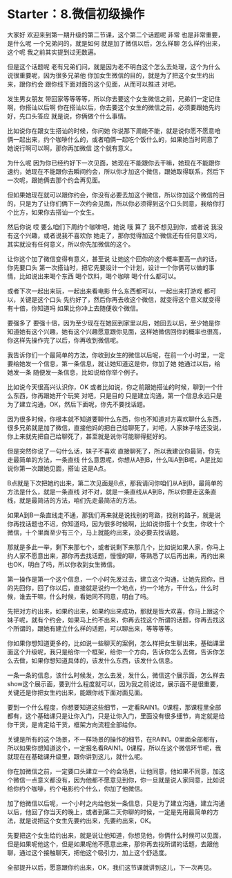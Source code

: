 # Starter：8.微信初级操作

大家好 欢迎来到第一期升级的第二节课，这个第二个话题呢 非常 也是非常重要，是什么呢 一个兄弟问的，就是如何 就是加了微信以后，怎么样聊 怎么样约出来，这个呢 我之前其实提到过无数遍。

但是这个话题呢 老有兄弟们问，就是因为老不明白这个怎么去处理，这个为什么说很重要呢，因为很多兄弟他 你加女生微信的目的，就是为了把这个女生约出来，跟你约会 跟你线下面对面的这个见面，从而可以推进 对吧。

发生男女朋友 带回家等等等等，所以你去要这个女生微信之前，兄弟们一定记住啊，你搭讪以后啊 你在搭讪以后，你去要这个女生的微信之前，必须要跟她先约好，先口头答应 就是说，你俩做个什么事情。

比如说你在跟女生搭讪的时候，你问她 你说那下周能不能，就是说你愿不愿意咱俩一起出来，约个咖啡什么的，或者咱俩一起吃个饭什么的，如果她当时同意了 她说行啊可以啊，那你再加微信 这个就有意义。

为什么呢 因为你已经约好下一次见面，她现在不能跟你去干嘛，她现在不能跟你速约，她现在不能跟你去瞬间约会，所以你才加这个微信，跟她取得联系，然后下一次呢，跟她俩去那个约会再见面。

但如果她现在就可以跟你约会，你没有必要去加这个微信，所以你加这个微信的目的，只是为了让你们俩下一次约会见面，所以你必须得到这个口头同意，我给你打个比方，如果你去搭讪一个女生。

然后你说 哎 要么咱们下周约个咖啡吧，她说 哦 算了 我不想见到你，或者说 我没有这个兴趣，或者说我不喜欢你 她走了，那你觉得加这个微信还有任何意义吗，其实就没有任何意义，所以你先加微信的这个。

让你这个加了微信变得有意义，甚至说 让她这个回你的这个概率要高一点的话，你先要口头 第一次搭讪时，把它先要设计一个计划，设计一个你俩可以做的事情，比如说出来喝个东西 喝个饮料，喝个咖啡 喝个什么都可以。

或者下次一起出来玩，一起出来看电影 什么东西都可以，一起出来打游戏 都可以，关键是这个口头 先约好了，然后你再去收这个微信，就变得这个意义就变得有十倍，你知道吗 如果比你冲上去随便收个微信。

要强多了 要强十倍，因为至少现在在她回到家里以后，她回去以后，至少她是你知道她有这个兴趣，她有这个兴趣愿意跟你见面，这样她微信回你的概率也很高，你这样先操作完了以后，你再收到微信呢。

我告诉你们一个最简单的方法，你收到女生的微信以后呢，在前一个小时里，一定要给她发一个信息，第一条信息，就让她知道这是你，你加了她 她通过以后，给她发一条 随便发一条信息，比如说给你举个例子。

比如说今天很高兴认识你，OK 或者比如说，你之前跟她搭讪的时候，聊到一个什么东西，你再跟她开个玩笑 对吧，只是目的 只是建立沟通，第一个信息永远只是为了建立沟通，OK，然后下面呢，你先不要找话题。

因为很多时候，你根本就不知道要聊什么东西，你也不知道对方喜欢聊什么东西，很多兄弟就是加了微信，直接他妈的把自己给聊死了，对吧，人家妹子啥还没说，你上来就先把自己给聊死了，甚至就是说你可能聊得挺好的。

但是突然你说了一句什么话，妹子不喜欢 直接聊死了，所以我建议你最简，你先走最简单的方法，一条直线 什么意思呢，你想从A到B，什么叫A到B呢，A是比如说你第一次跟她见面，搭讪 这是A点。

B点就是下次把她约出来，第二次见面是B点，那我请问你咱们从A到B，最简单的方法是什么，就是一条直线 对不对，就是一条直线从A到B，所以你要走这条直线，就是最简洁的方法，咱们先走最简洁的方法。

如果A到B一条直线走不通，那我们再来就是说找别的弯路，找别的路子，就是说你再找话题也不迟，你知道吗，因为很多时候啊，比如说你搭十个女生，你收十个微信，十个里面至少有三个，马上就能约出来，没必要去找话题。

那就是多此一举，剩下来那七个，或者说剩下来那几个，比如说如果人家，你马上约人家不愿意出来，那你再去找话题，慢慢的聊，等熟悉了以后再出来，再约出来也OK，明白了吗，所以你收到女生微信。

第一操作是第一个这个信息，一个小时先发过去，建立这个沟通，让她先回你，目的先回你，回了你以后，直接就是说约一个地点，约一个地方，干什么，什么时候，谁去干嘛，什么时候，看她同不同意，明白了吗。

先把对方约出来，如果约出来，如果约出来成功，那就是皆大欢喜，你马上跟这个妹子呢，就有个约会，如果马上约不出来，你再去找这个所谓的话题，你再去找这个所谓的，跟她有建立什么样的话题，可以聊出来，等等等等。

你如果你想知道更多的，比如说一些聊天的案例，怎么样把女生聊出来，基础课里面这个升级呢，我只是给你一个框架，给你一个方向，告诉你怎么去做，告诉你怎么去做，如果你想知道具体的，该发什么东西，该发什么信息。

一条一条的信息，该什么时候发，怎么去发，发什么，微信这个展示面，怎么样去show这个展示面，要到什么程度就可以，因为我之前说过，展示面不是很重要，关键还是你把女生约出来，能跟你线下面对面见面。

要到一个什么程度，你想要知道这些细节，一定看RAIN1。0课程，那课程里全部都有，这个基础课只是让你入门，只是让你入门，里面没有很多细节，肯定就是给你干货，是肯定给干货，框架方向流程全部给你。

关键是所有的这个场景，不一样场景的操作的细节，在RAIN1。0里面全部都有，所以如果你想知道这个，一定报名看RAIN1。0课程，所以在这个微信环节呢，我就现在在基础课升级里，跟你讲到这儿，就什么呢。

你在加微信之前，一定要口头建立一个约会场景，让他同意，他如果不同意，加这个微信一点意义都没有，因为他都不愿意见到你，你一旦就是说人家同意，比如说给你约个咖啡，约个电影约个什么，你加了他微信。

加了他微信以后呢，一个小时之内给他发一条信息，只是为了建立沟通，建立沟通以后，他回了你当天的晚上，或者到第二天你聊的时候，一定是先用最简单的方法，就是说把这个女生先要约出来，先要约出来，OK。

先要把这个女生给约出来，就是说让他知道，你想见他，你俩什么时候可以见面，但是如果呢他这个，但是如果呢他不愿意出来，那你再去找所谓的话题，去跟他聊，通过这个接触聊天，把他这个吸引力，加上这个舒适度。

全部提升以后，愿意跟你约出来，OK，我们这节课就讲到这儿，下一次再见。